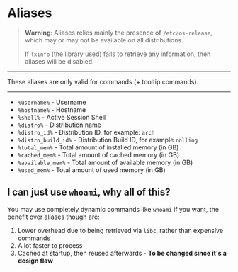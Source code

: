 # Aliases
> **Warning**:
> Aliases relies mainly the presence of `/etc/os-release`, which may or may not be available on all distributions.
>
> If `lxinfo` (the library used) fails to retrieve any information, then aliases will be disabled.
***
These aliases are only valid for commands (+ tooltip commands).
***
- `%username%` - Username
- `%hostname%` - Hostname
- `%shell%` - Active Session Shell
- `%distro%` - Distribution name
- `%distro_id%` - Distribution ID, for example: `arch`
- `%distro_build_id%` - Distribution Build ID, for example `rolling`
- `%total_mem%` - Total amount of installed memory (in GB)
- `%cached_mem%` - Total amount of cached memory (in GB)
- `%available_mem%` - Total amount of available memory (in GB)
- `%used_mem%` - Total amount of used memory (in GB)

## I can just use `whoami`, why all of this?
You may use completely dynamic commands like `whoami` if you want, the benefit over aliases though are:

1. Lower overhead due to being retrieved via `libc`, rather than expensive commands
2. A lot faster to process
3. Cached at startup, then reused afterwards - **To be changed since it's a design flaw**
